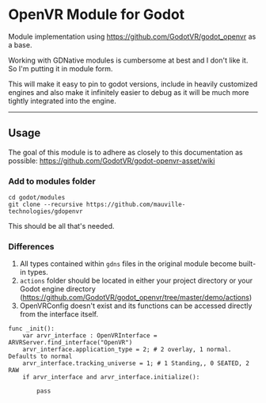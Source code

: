# OpenVR Module for Godot

Module implementation using https://github.com/GodotVR/godot_openvr as a base.

Working with GDNative modules is cumbersome at best and I don't like it. So I'm putting it in module form. 

This will make it easy to pin to godot versions, include in heavily customized engines and also make it infinitely easier to debug as it will be much more tightly integrated into the engine.

___

## Usage

The goal of this module is to adhere as closely to this documentation as possible:
https://github.com/GodotVR/godot-openvr-asset/wiki

### Add to modules folder

```
cd godot/modules
git clone --recursive https://github.com/mauville-technologies/gdopenvr
```

This should be all that's needed.

### Differences

1) All types contained within `gdns` files in the original module become built-in types.
1) `actions` folder should be located in either your project directory or your Godot engine directory
(https://github.com/GodotVR/godot_openvr/tree/master/demo/actions)
1) OpenVRConfig doesn't exist and its functions can be accessed directly from the interface itself.

```
func _init():
	var arvr_interface : OpenVRInterface = ARVRServer.find_interface("OpenVR")
	arvr_interface.application_type = 2; # 2 overlay, 1 normal. Defaults to normal
	arvr_interface.tracking_universe = 1; # 1 Standing,, 0 SEATED, 2 RAW
	if arvr_interface and arvr_interface.initialize():
		
		pass
```